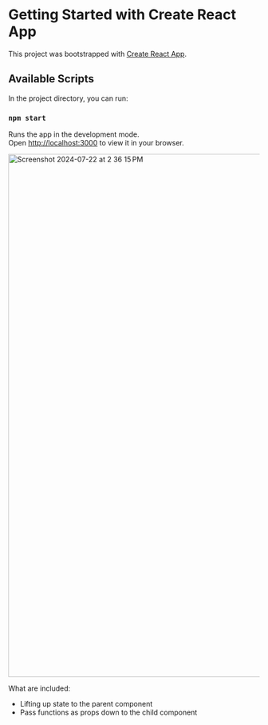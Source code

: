 # Getting Started with Create React App

This project was bootstrapped with [Create React App](https://github.com/facebook/create-react-app).

## Available Scripts

In the project directory, you can run:

### `npm start`

Runs the app in the development mode.\
Open [http://localhost:3000](http://localhost:3000) to view it in your browser.

<img width="1047" alt="Screenshot 2024-07-22 at 2 36 15 PM" src="https://github.com/user-attachments/assets/614e9b23-2f7e-4920-b78e-c6957cf1f704">

What are included:
- Lifting up state to the parent component
- Pass functions as props down to the child component
